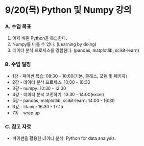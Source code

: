 # 9/20(목) Python 및 Numpy 강의

### A. 수업 목표

  1. 어제 배운 Python을 복습한다.
  2. Numpy를 다룰 수 있다. (Learning by doing)
  3. 데이터 분석 프로세스를 경험한다. (pandas, matplotlib, scikit-learn)

### B. 수업 일정

- 1강 - 파이썬 복습: 08:30 - 10:00(기본, 클래스, 모듈 및 패키지)
- 2강 - 데이터 분석 프로세스: 10:00 - 10:30
- 3강 - numpy: 10:30 - 12:30
- 4강 - 데이터 분석 고민하기: 13:30 - 14:00(excel)
- 5강 - pandas, matplotlib, scikit-learn: 14:00 - 16:30
- 6강 - titanic: 16:30 - 17:15
- 7강 - wrap up

### C. 참고 자료

- 파이썬을 활용한 데이터 분석: Python for data analysis.
